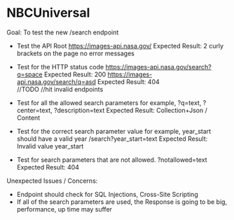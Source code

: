 # NBCUniversal
Goal: To test the new /search endpoint

- Test the API Root
	https://images-api.nasa.gov/
	Expected Result: 2 curly brackets on the page
			 no error messages

- Test for the HTTP status code
	https://images-api.nasa.gov/search?q=space
		Expected Result: 200
	https://images-api.nasa.gov/search/q=asd
		Expected Result: 404	
	//TODO
	//hit invalid endpoints

- Test for all the allowed search parameters
	for example, ?q=text, ?center=text, ?description=text
		Expected Result: Collection+Json / Content

- Test for the correct search parameter value
	for example, year_start should have a valid year 
	/search?year_start=text
		Expected Result: Invalid value year_start

- Test for search parameters that are not allowed.
	?notallowed=text
		Expected Result: 404


Unexpected Issues / Concerns:
- Endpoint should check for SQL Injections, Cross-Site Scripting
- If all of the search parameters are used, the Response is going to be big, performance, up time may suffer









